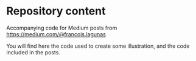 # Repository content
Accompanying code for Medium posts from https://medium.com/@francois.lagunas

You will find here the code used to create some illustration, and the code included in the posts.
